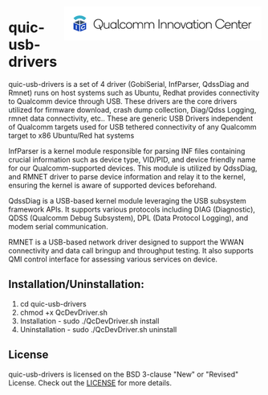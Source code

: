 [<img src="docs/images/logo-quic-on%40h68.png" height="68px" width="393px" alt="Qualcomm Innovation Center" align="right"/>](https://github.com/quic)

# quic-usb-drivers

quic-usb-drivers is a set of 4 driver (GobiSerial, InfParser, QdssDiag and Rmnet) runs on host systems such as Ubuntu, Redhat provides connectivity to Qualcomm device through USB. These drivers are the core drivers utilized for firmware download, crash dump collection, Diag/Qdss Logging, rmnet data connectivity, etc..  These are generic USB Drivers independent of Qualcomm targets used for USB tethered connectivity of any Qualcomm target to x86 Ubuntu/Red hat systems

InfParser is a kernel module responsible for parsing INF files containing crucial information such as device type, VID/PID, and device friendly name for our Qualcomm-supported devices. This module is utilized by QdssDiag, and RMNET driver to parse device information and relay it to the kernel, ensuring the kernel is aware of supported devices beforehand.
 
QdssDiag is a USB-based kernel module leveraging the USB subsystem framework APIs. It supports various protocols including DIAG (Diagnostic), QDSS (Qualcomm Debug Subsystem), DPL (Data Protocol Logging), and modem serial communication.
 
RMNET is a USB-based network driver designed to support the WWAN connectivity and data call bringup and throughput testing. It also supports QMI control interface for assessing various services on device.

## Installation/Uninstallation:
 
1.	cd quic-usb-drivers
2.	chmod +x QcDevDriver.sh
3.	Installation - sudo ./QcDevDriver.sh install
4.	Uninstallation - sudo ./QcDevDriver.sh uninstall

## License
quic-usb-drivers is licensed on the BSD 3-clause "New" or "Revised" License.  Check out the [LICENSE](LICENSE) for more details.
